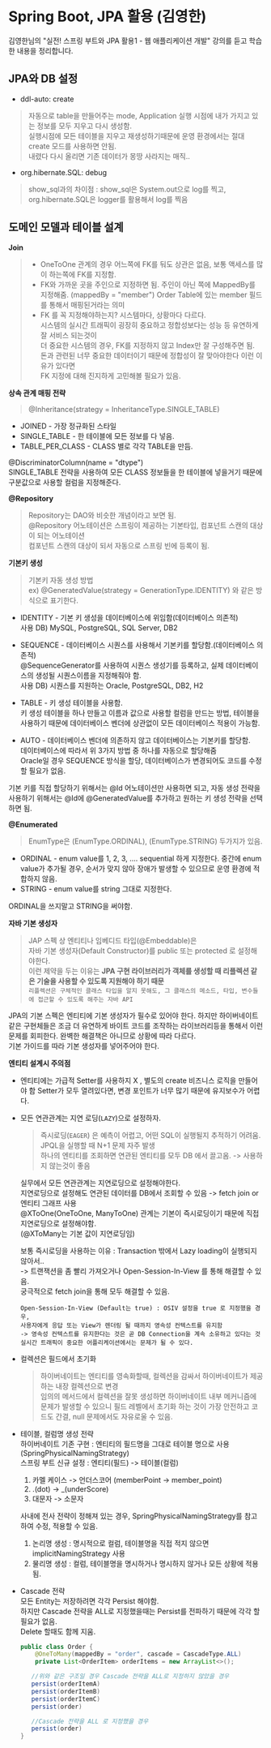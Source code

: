 # Spring Boot, JPA 활용 (김영한)

김영한님의 "실전! 스프링 부트와 JPA 활용1 - 웹 애플리케이션 개발" 강의를 듣고 학습한 내용을 정리합니다.  



## JPA와 DB 설정
   - ddl-auto: create  
    
> 자동으로 table을 만들어주는 mode, Application 실행 시점에 내가 가지고 있는 정보를 모두 지우고 다시 생성함.  
실행시점에 모든 테이블을 지우고 재생성하기때문에 운영 환경에서는 절대 create 모드를 사용하면 안됨.  
내렸다 다시 올리면 기존 데이터가 몽땅 사라지는 매직..

 -   org.hibernate.SQL: debug
    
   > show_sql과의 차이점 : show_sql은 System.out으로 log를 찍고, org.hibernate.SQL은 logger를 활용해서 log를 찍음

## 도메인 모델과 테이블 설계

**Join**
> - OneToOne 관계의 경우 어느쪽에 FK를 둬도 상관은 없음, 보통 액세스를 많이 하는쪽에 FK를 지정함.
> - FK와 가까운 곳을 주인으로 지정하면 됨. 
> 주인이 아닌 쪽에 MappedBy를 지정해줌. (mappedBy = "member") Order Table에 있는 member 필드를 통해서 매핑된거라는 의미
> - FK 를 꼭 지정해야하는지? 시스템마다, 상황마다 다르다.  
	시스템의 실시간 트래픽이 굉장히 중요하고 정합성보다는 성능 등 유연하게 잘 서비스 되는것이  
더 중요한 시스템의 경우, FK를 지정하지 않고 Index만 잘 구성해주면 됨.  
>돈과 관련된 너무 중요한 데이터이기 때문에 정합성이 잘 맞아야한다 이런 이유가 있다면  
FK 지정에 대해 진지하게 고민해볼 필요가 있음.

**상속 관계 매핑 전략**
> @Inheritance(strategy = InheritanceType.SINGLE_TABLE)  
- JOINED - 가장 정규화된 스타일  
- SINGLE_TABLE - 한 테이블에 모든 정보를 다 넣음.  
- TABLE_PER_CLASS - CLASS 별로 각각 TABLE을 만듬.  

@DiscriminatorColumn(name = "dtype")  
SINGLE_TABLE 전략을 사용하여 모든 CLASS 정보들을 한 테이블에 넣을거기 때문에 구분값으로 사용할 컬럼을 지정해준다.

**@Repository**
> Repository는 DAO와 비슷한 개념이라고 보면 됨.  
@Repository 어노테이션은 스프링이 제공하는 기본타입, 컴포넌트 스캔의 대상이 되는 어노테이션  
컴포넌트 스캔의 대상이 되서 자동으로 스프링 빈에 등록이 됨.

**기본키 생성**
> 기본키 자동 생성 방법  
ex) @GeneratedValue(strategy = GenerationType.IDENTITY) 와 같은 방식으로 표기한다.  

- IDENTITY - 기본 키 생성을 데이터베이스에 위임함(데이터베이스 의존적)  
  사용 DB) MySQL, PostgreSQL, SQL Server, DB2  
  
- SEQUENCE - 데이터베이스 시퀀스를 사용해서 기본키를 할당함.(데이터베이스 의존적)  
 @SequenceGenerator를 사용하여 시퀀스 생성기를 등록하고, 실제 데이터베이스의 생성될 시퀀스이름을 지정해줘야 함.  
  사용 DB) 시퀀스를 지원하는 Oracle, PostgreSQL, DB2, H2  
- TABLE - 키 생성 테이블을 사용함.  
  키 생성 테이블을 하나 만들고 이름과 값으로 사용할 컬럼을 만드는 방법, 테이블을 사용하기 때문에 데이터베이스 벤더에 상관없이 모든 데이터베이스 적용이 가능함.  
- AUTO - 데이터베이스 벤더에 의존하지 않고 데이터베이스는 기본키를 할당함.  
  데이터베이스에 따라서 위 3가지 방법 중 하나를 자동으로 할당해줌  
 Oracle일 경우 SEQUENCE 방식을 할당, 데이터베이스가 변경되어도 코드를 수정할 필요가 없음.  

기본 키를 직접 할당하기 위해서는 @Id 어노테이션만 사용하면 되고, 자동 생성 전략을 사용하기 위해서는 @Id에 @GeneratedValue를 추가하고 원하는 키 생성 전략을 선택하면 됨.

**@Enumerated**
> EnumType은 (EnumType.ORDINAL), (EnumType.STRING) 두가지가 있음.
- ORDINAL - enum value를 1, 2, 3, .... sequential 하게 지정한다. 중간에 enum value가 추가될 경우, 순서가 맞지 않아 장애가 발생할 수 있으므로 운영 환경에 적합하지 않음.
- STRING - enum value를 string 그대로 지정한다.

ORDINAL을 쓰지말고 STRING을 써야함.

**자바 기본 생성자**
> JAP 스펙 상 엔티티나 임베디드 타입(@Embeddable)은  
자바 기본 생성자(Default Constructor)를 public 또는 protected 로 설정해야한다.  
이런 제약을 두는 이유는 **JPA 구현 라이브러리가 객체를 생성할 때 리플렉션 같은 기술을 사용할 수 있도록 지원해야 하기 때문**   
`리플렉션은 구체적인 클래스 타입을 알지 못해도, 그 클래스의 메소드, 타입, 변수들에 접근할 수 있도록 해주는 자바 API `  


JPA의 기본 스펙은 엔티티에 기본 생성자가 필수로 있어야 한다. 하지만 하이버네이트 같은 구현체들은 조금 더 유연하게 바이트 코드를  조작하는 라이브러리등을 통해서 이런 문제를 회피한다. 완벽한 해결책은 아니므로 상황에 따라 다르다.  
기본 가이드를 따라 기본 생성자를 넣어주어야 한다.  

**엔티티 설계시 주의점**

- 엔티티에는 가급적 Setter를 사용하지 X , 별도의 create 비즈니스 로직을 만들어야 함 
   Setter가 모두 열려있다면, 변경 포인트가 너무 많기 때문에 유지보수가 어렵다.
 - 모든 연관관계는 지연 로딩(`LAZY`)으로 설정하자.
    >즉시로딩(`EAGER`) 은 예측이 어렵고, 어떤 SQL이 실행될지 추적하기 어려움.   
        JPQL을 실행할 때 N+1 문제 자주 발생  
        하나의 엔티티를 조회하면 연관된 엔티티를 모두 DB 에서 끌고옴. -> 사용하지 않는것이 좋음  
    
    실무에서 모든 연관관계는 지연로딩으로 설정해야한다.  
    지연로딩으로 설정해도 연관된 데이터를 DB에서 조회할 수 있음 -> fetch join or 엔티티 그래프 사용  
    @XToOne(OneToOne, ManyToOne) 관계는 기본이 즉시로딩이기 때문에 직접 지연로딩으로 설정해야함.  
    (@XToMany는 기본 값이 지연로딩임)  

   보통 즉시로딩을 사용하는 이유 : Transaction 밖에서 Lazy loading이 실행되지 않아서..  
   -> 트랜잭션을 좀 빨리 가져오거나 Open-Session-In-View 를 통해 해결할 수 있음.  
   궁극적으로 fetch join을 통해 모두 해결할 수 있음.  
   ```
   Open-Session-In-View (Default는 true) : OSIV 설정을 true 로 지정했을 경우,  
   사용자에게 응답 또는 View가 렌더링 될 때까지 영속성 컨텍스트를 유지함  
   -> 영속성 컨텍스트를 유지한다는 것은 곧 DB Connection을 계속 소유하고 있다는 것  
   실시간 트래픽이 중요한 어플리케이션에서는 문제가 될 수 있다. 

- 컬렉션은 필드에서 초기화  
   > 하이버네이트는 엔티티를 영속화할때, 컬렉션을 감싸서 하이버네이트가 제공하는 내장 컬렉션으로 변경  
   임의의 메서드에서 컬렉션을 잘못 생성하면 하이버네이트 내부 메커니즘에 문제가 발생할 수 있으니 필드 레벨에서 초기화 하는 것이 가장 안전하고 코드도 간결, null 문제에서도 자유로울 수 있음.

- 테이블, 컬럼명 생성 전략  
  하이버네이트 기존 구현 : 엔티티의 필드명을 그대로 테이블 명으로 사용  
  (SpringPhysicalNamingStrategy)  
  스프링 부트 신규 설정 : 엔티티(필드) -> 테이블(컬럼)  
   1. 카멜 케이스 -> 언더스코어 (memberPoint -> member_point)  
   2. .(dot) -> _(underScore)  
   3. 대문자 -> 소문자  
  
    사내에 전사 전략이 정해져 있는 경우, SpringPhysicalNamingStrategy를 참고하여 수정, 적용할 수 있음.  
    1. 논리명 생성 : 명시적으로 컬럼, 테이블명을 직접 적지 않으면 implicitNamingStrategy 사용  
    2. 물리명 생성 : 컬럼, 테이블명을 명시하거나 명시하지 않거나 모든 상황에  적용됨.   

- Cascade 전략  
  모든 Entity는 저장하려면 각각 Persist 해야함.  
  하지만 Cascade 전략을 ALL로 지정했을때는 Persist를 전파하기 때문에 각각 할 필요가 없음.  
  Delete 할때도 함께 지움.  
  ```java
  public class Order {
	  @OneToMany(mappedBy = "order", cascade = CascadeType.ALL)
	  private List<OrderItem> orderItems = new ArrayList<>();

     //위와 같은 구조일 경우 Cascade 전략을 ALL로 지정하지 않았을 경우
     persist(orderItemA)
     persist(orderItemB)
     persist(orderItemC)
     persist(order)

     //Cascade 전략을 ALL 로 지정했을 경우
     persist(order)
  }
